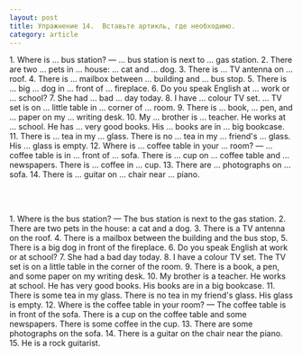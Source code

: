 ```yaml
---
layout: post
title: Упражнение 14.  Вставьте артикль, где необходимо.
category: article
---
```

<section class="question">
1. Where is ... bus station? — ... bus station is next to ... gas station. 2. There are two ... pets in ... house: ... cat and ... dog. 3. There is ... TV antenna on ... roof. 4. There is ... mailbox between ... building and ... bus stop. 5. There is ... big ... dog in ... front of ... fireplace. 6. Do you speak English at ... work or ... school? 7. She had ... bad ... day today. 8. I have ... colour TV set. ... TV set is on ... little table in ... corner of ... room. 9. There is ... book, ... pen, and ... paper on my ... writing desk. 10. My ... brother is ... teacher. He works at ... school. He has ... very good books. His ... books are in ... big bookcase. 11. There is ... tea in my ... glass. There is no ... tea in my ... friend's ... glass. His ... glass is empty. 12. Where is ... coffee table in your ... room? — ... coffee table is in ... front of ... sofa. There is ... cup on ... coffee table and ... newspapers. There is ... coffee in ... cup. 13. There are ... photographs on ... sofa. 14. There is ... guitar on ... chair near ... piano.

<br><br>
</section>

<section class="answer">
1. Where is the bus station? — The bus station is next to the gas station. 2. There are two pets in the house: a cat and a dog. 3. There is a TV antenna on the roof. 4. There is a mailbox between the building and the bus stop, 5. There is a big dog in front of the fireplace. 6. Do you speak English at work or at school? 7. She had a bad day today. 8. I have a colour TV set. The TV set is on a little table in the corner of the room. 9. There is a book, a pen, and some paper on my writing desk. 10. My brother is a teacher. He works at school. He has very good books. His books are in a big bookcase. 11. There is some tea in my glass. There is no tea in my friend's glass. His glass is empty. 12. Where is the coffee table in your room? — The coffee table is in front of the sofa. There is a cup on the coffee table and some newspapers. There is some coffee in the cup. 13. There are some photographs on the sofa. 14. There is a guitar on the chair near the piano. 15. He is a rock guitarist.
</section>